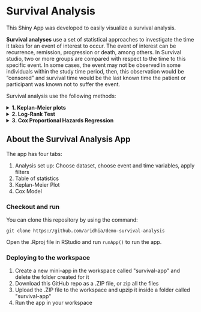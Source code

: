 # Survival Analysis 

This Shiny App was developed to easily visualize a survival analysis. 

**Survival analyses** use a set of statistical approaches to investigate the time it takes for an event of interest to occur. The event of interest can be recurrence, remission, progression or death, among others. In Survival studio, two or more groups are compared with respect to the time to this specific event. 
In some cases, the event may not be observed in some individuals within the study time period, then, this observation would be “censored” and survival time would be the last known time the patient or participant was known  not to suffer the event. 

Survival analysis use the following methods:

<details><summary> <b> 1. Keplan-Meier plots </b> </summary>

The Kaplan-Meier plot and it is used to visualize the probability of survival in each of the time intervals.
<p align="center">
  <img width="460" height="300" src="https://s3.amazonaws.com/cdn.graphpad.com/faq/1747/images/1747d.gif">
</p>

</details>

<details><summary> <b>2. Log-Rank Test</b> </summary>

The log-rank test compares the Kaplan-Meier survival curves of both groups. Its H<sub>0</sub> is that survival curves of two populations do not differ.

It is not suitable for continuous predictors. 

</details>

<details><summary> <b>3. Cox Proportional Hazards Regression</b> </summary>

Describes the effect of continuous or categorical predictors on survival. Whereas the log-rank test compares two Kaplan-Meier survival curves (i.e. splitting the population into treatment groups), the Cox proportional hazards models considers other covariates when comparing survival of patients groups. 

The Hazard Ratio (HR):

<p align="center">
  <img src="./www/hr">
</p>

</details>

## About the Survival Analysis App

The app has four tabs:

1. Analysis set up: Choose dataset, choose event and time variables, apply filters
2. Table of statistics
3. Keplan-Meier Plot
4. Cox Model

### Checkout and run

You can clone this repository by using the command:

```clone
git clone https://github.com/aridhia/demo-survival-analysis
```
Open the .Rproj file in RStudio and run `runApp()` to run the app.

### Deploying to the workspace

1. Create a new mini-app in the workspace called "survival-app" and delete the folder created for it
2. Download this GitHub repo as a .ZIP file, or zip all the files
3. Upload the .ZIP file to the workspace and upzip it inside a folder called "survival-app"
4. Run the app in your workspace
